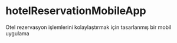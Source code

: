# hotelReservationMobileApp
Otel rezervasyon işlemlerini kolaylaştırmak için tasarlanmış bir mobil uygulama
